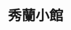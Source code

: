 ---
title: "秀蘭小館"
description: "秀蘭小館"
layout: shop
keywords:
  - 美食競賽
  - 台灣美食
  - 美食精選
datePublished: "2025-06-30"
dateModified: "2025-07-03"
city: "台北市"
district: "大安區"
address: "台北市大安區信義路二段198巷5-5號"
phone: "0223943905"
geo: "25.03297521293193, 121.5305630267198"
google_map: "https://maps.app.goo.gl/gnNZDUWcKoG3pRCt6"
footinder: "https://footinder.com.tw/%e5%8f%b0%e5%8c%97%e5%b8%82%e5%a4%a7%e5%ae%89%e5%8d%80/35536/"
official: ""
award:
  - name: "500盤"
    year: "2024"
    entries:
      - dishes:
          - "文武筍雞湯"
          - "白菜獅子頭"
          - "葱㸆鯽魚"

---